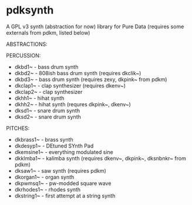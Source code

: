 # pdksynth

A GPL v3 synth (abstraction for now) library for Pure Data
(requires some externals from pdkm, listed below)

ABSTRACTIONS:

PERCUSSION:
- dkbd1~ - bass drum synth
- dkbd2~ - 808ish bass drum synth (requires dkclik~)
- dkbd3~ - bass drum synth (requires zexy, dkpink~ from pdkm)
- dkclap1~ - clap synthesizer (requires dkenv~)
- dkclap2~ - clap synthesizer
- dkhh1~ - hihat synth
- dkhh2~ - hihat synth (requres dkpink~, dkenv~)
- dksd1~ - snare drum synth
- dksd2~ - snare drum synth

PITCHES:
- dkbrass1~ - brass synth
- dkdesyp1~ - DEtuned SYnth Pad
- dkemsine1~ - everything modulated sine
- dkklmba1~ - kalimba synth (requires dkenv~, dkpink~, dksnbnkr~ from pdkm)
- dksaw1~ - saw synth (requires pdkm)
- dkorgan1~ - organ synth
- dkpwmsq1~ - pw-modded square wave
- dkrhodes1~ - rhodes synth
- dkstring1~ - first attempt at a string synth
